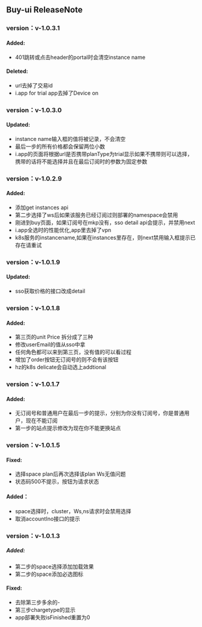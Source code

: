 ## Buy-ui ReleaseNote

### version：v-1.0.3.1
#### Added:
- 401跳转或点击header的portal时会清空instance name
#### Deleted:
- url去掉了交易id
- i.app for trial app去掉了Device on

### version：v-1.0.3.0
#### Updated:
- instance name输入框的值将被记录，不会清空
- 最后一步的所有价格都会保留两位小数
- i.app的页面将根据url是否携带planType为trial显示如果不携带则可以选择，携带的话将不能选择并且在最后订阅时的参数为固定参数

### version：v-1.0.2.9
#### Added:
- 添加get instances api
- 第二步选择了ws后如果该服务已经订阅过则部署的namespace会禁用
- 刚进到buy页面，如果订阅号在mkp没有，sso detail api会提示，并禁用next
- i.app全选时的性能优化,app里去掉了vpn
- k8s服务的instancename,如果在instances里存在，则next禁用输入框提示已存在请重试

### version：v-1.0.1.9
#### Updated:
- sso获取价格的接口改成detail

### version：v-1.0.1.8
#### Added:
- 第三页的unit Price 拆分成了三种
- 修改userEmail的值从sso中拿
- 任何角色都可以来到第三页，没有值的可以看过程
- 增加了order按钮无订阅号的则不会有该按钮
- hz的k8s delicate会自动选上addtional

### version：v-1.0.1.7
#### Added:
- 无订阅号和普通用户在最后一步的提示，分别为你没有订阅号，你是普通用户，现在不能订阅
- 第一步的站点提示修改为现在你不能更换站点

### version：v-1.0.1.5
#### Fixed:
- 选择space plan后再次选择该plan Ws无值问题
- 状态码500不提示，按钮为请求状态 
####  Added：
- space选择时，cluster，Ws,ns请求时会禁用选择
- 取消accountIno接口的提示

### version：v-1.0.1.3
##### Added:
- 第二步的space选择添加加载效果
- 第二步的space添加必选图标
#### Fixed:
- 去除第三步多余的-
- 第三步chargetype的显示
- app部署失败isFinished重置为0
